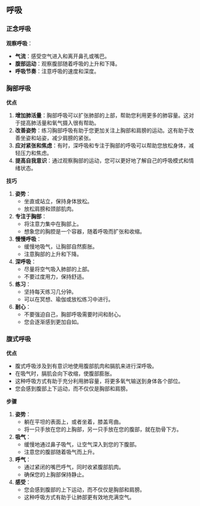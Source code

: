 ## 呼吸

### 正念呼吸

**观察呼吸**：

- **气流**：感受空气进入和离开鼻孔或嘴巴。
- **腹部运动**：观察腹部随着呼吸的上升和下降。
- **呼吸节奏**：注意呼吸的速度和深度。

### 胸部呼吸

**优点**

1. **增加肺活量**：胸部呼吸可以扩张肺部的上部，帮助您利用更多的肺容量。这对于提高肺活量和氧气摄入很有帮助。
2. **改善姿势**：练习胸部呼吸有助于您更加关注上胸部和肩膀的运动。这有助于改善坐姿和站姿，减少肩膀的紧张。
3. **应对紧张和焦虑**：有时，深呼吸和专注于胸部的呼吸可以帮助您放松身体，减轻压力和焦虑。
4. **提高自我意识**：通过观察胸部的运动，您可以更好地了解自己的呼吸模式和情绪状态。

**技巧**

1. **姿势**：
   - 坐直或站立，保持身体放松。
   - 放松肩膀和颈部肌肉。
2. **专注于胸部**：
   - 将注意力集中在胸部上。
   - 想象您的胸腔是一个容器，随着呼吸而扩张和收缩。
3. **慢慢呼吸**：
   - 缓慢地吸气，让胸部自然膨胀。
   - 注意胸部的上升和下降。
4. **深呼吸**：
   - 尽量将空气吸入肺部的上部。
   - 不要过度用力，保持舒适。
5. **练习**：
   - 坚持每天练习几分钟。
   - 可以在冥想、瑜伽或放松练习中进行。
6. **耐心**：
   - 不要强迫自己，胸部呼吸需要时间和耐心。
   - 您会逐渐感到更加自如。



### 腹式呼吸

**优点**

- 腹式呼吸涉及到有意识地使用腹部肌肉和膈肌来进行深呼吸。
- 在吸气时，膈肌会向下收缩，使腹部膨胀。
- 这种呼吸方式有助于充分利用肺容量，将更多氧气输送到身体各个部位。
- 您会感到腹部上下运动，而不仅仅是胸部和肩膀。

**步骤**

1. **姿势**：
   - 躺在平坦的表面上，或者坐着，膝盖弯曲。
   - 将一只手放在您的上胸部，另一只手放在您的腹部，就在肋骨下方。
2. **吸气**：
   - 缓慢地通过鼻子吸气，让空气深入到您的下腹部。
   - 注意您的腹部随着吸气而上升。
3. **呼气**：
   - 通过紧闭的嘴巴呼气，同时收紧腹部肌肉。
   - 确保您的上胸部保持静止。
4. **感受**：
   - 您会感到腹部的上下运动，而不仅仅是胸部和肩膀。
   - 这种呼吸方式有助于让肺部更有效地充满空气。